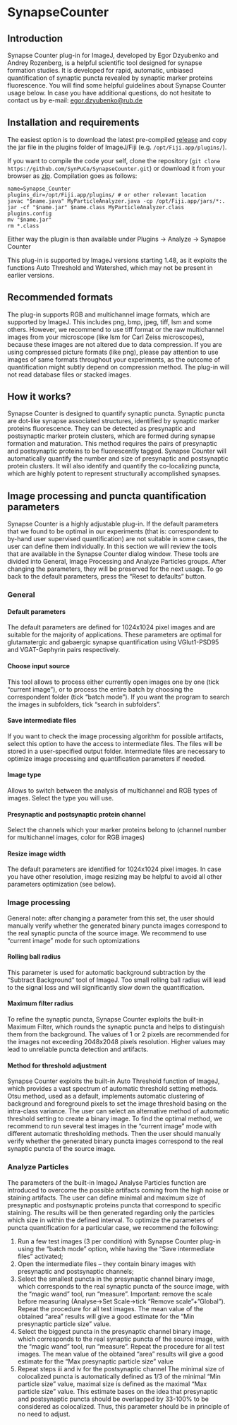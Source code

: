 # SynapseCounter

## Introduction

Synapse Counter plug-in for ImageJ, developed by Egor Dzyubenko and Andrey Rozenberg, is a helpful scientific tool designed for synapse formation studies. It is developed for rapid, automatic, unbiased quantification of synaptic puncta revealed by synaptic marker proteins fluorescence. You will find some helpful guidelines about Synapse Counter usage below. In case you have additional questions, do not hesitate to contact us by e-mail: [egor.dzyubenko@rub.de](mailto:egor.dzyubenko@rub.de)

## Installation and requirements

The easiest option is to download the latest pre-compiled [release](https://github.com/SynPuCo/SynapseCounter/releases) and copy the jar file in the plugins folder of ImageJ/Fiji (e.g. `/opt/Fiji.app/plugins/`).

If you want to compile the code your self, clone the repository (`git clone https://github.com/SynPuCo/SynapseCounter.git`) or download it from your browser as [zip](https://github.com/SynPuCo/SynapseCounter/archive/master.zip). Compilation goes as follows:

	name=Synapse_Counter
	plugins_dir=/opt/Fiji.app/plugins/ # or other relevant location
	javac "$name.java" MyParticleAnalyzer.java -cp /opt/Fiji.app/jars/*:.
	jar -cf "$name.jar" $name.class MyParticleAnalyzer.class plugins.config
	mv "$name.jar" 
	rm *.class

Either way the plugin is than available under Plugins → Analyze → Synapse Counter

This plug-in is supported by ImageJ versions starting 1.48, as it exploits the functions Auto Threshold and Watershed, which may not be present in earlier versions.

## Recommended formats

The plug-in supports RGB and multichannel image formats, which are supported by ImageJ. This includes png, bmp, jpeg, tiff, lsm and some others. However, we recommend to use tiff format or the raw multichannel images from your microscope (like lsm for Carl Zeiss microscopes), because these images are not altered due to data compression. If you are using compressed picture formats (like png), please pay attention to use images of same formats throughout your experiments, as the outcome of quantification might subtly depend on compression method. The plug-in will not read database files or stacked images.

## How it works?

Synapse Counter is designed to quantify synaptic puncta. Synaptic puncta are dot-like synapse associated structures, identified by synaptic marker proteins fluorescence. They can be detected as presynaptic and postsynaptic marker protein clusters, which are formed during synapse formation and maturation. This method requires the pairs of presynaptic and postsynaptic proteins to be fluorescently tagged. Synapse Counter will automatically quantify the number and size of presynaptic and postsynaptic protein clusters. It will also identify and quantify the co-localizing puncta, which are highly potent to represent structurally accomplished synapses.

## Image processing and puncta quantification parameters

Synapse Counter is a highly adjustable plug-in. If the default parameters that we found to be optimal in our experiments (that is: correspondent to by-hand user supervised quantification) are not suitable in some cases, the user can define them individually. In this section we will review the tools that are available in the Synapse Counter dialog window. These tools are divided into General, Image Processing and Analyze Particles groups. After changing the parameters, they will be preserved for the next usage. To go back to the default parameters, press the “Reset to defaults” button.

### General

#### Default parameters

The default parameters are defined for 1024x1024 pixel images and are suitable for the majority of applications. These parameters are optimal for glutamatergic and gabaergic synapse quantification using VGlut1-PSD95 and VGAT-Gephyrin pairs respectively.

#### Choose input source

This tool allows to process either currently open images one by one (tick “current image”), or to process the entire batch by choosing the correspondent folder (tick “batch mode”). If you want the program to search the images in subfolders, tick “search in subfolders”.

#### Save intermediate files

If you want to check the image processing algorithm for possible artifacts, select this option to have the access to intermediate files. The files will be stored in a user-specified output folder. Intermediate files are necessary to optimize image processing and quantification parameters if needed.

#### Image type

Allows to switch between the analysis of multichannel and RGB types of images. Select the type you will use.

#### Presynaptic and postsynaptic protein channel

Select the channels which your marker proteins belong to (channel number for multichannel images, color for RGB images)

#### Resize image width

The default parameters are identified for 1024x1024 pixel images. In case you have other resolution, image resizing may be helpful to avoid all other parameters optimization (see below).

### Image processing

General note: after changing a parameter from this set, the user should manually verify whether the generated binary puncta images correspond to the real synaptic puncta of the source image. We recommend to use “current image” mode for such optomizations

#### Rolling ball radius
This parameter is used for automatic background subtraction by the “Subtract Background” tool of ImageJ. Too small rolling ball radius will lead to the signal loss and will significantly slow down the quantification.

#### Maximum filter radius

To refine the synaptic puncta, Synapse Counter exploits the built-in Maximum Filter, which rounds the synaptic puncta and helps to distinguish them from the background. The values of 1 or 2 pixels are recommended for the images not exceeding 2048x2048 pixels resolution. Higher values may lead to unreliable puncta detection and artifacts.

#### Method for threshold adjustment

Synapse Counter exploits the built-in Auto Threshold function of ImageJ, which provides a vast spectrum of automatic threshold setting methods. Otsu method, used as a default, implements automatic clustering of background and foreground pixels to set the image threshold basing on the intra-class variance. The user can select an alternative method of automatic threshold setting to create a binary image. To find the optimal method, we recommend to run several test images in the “current image” mode with different automatic thresholding methods. Then the user should manually verify whether the generated binary puncta images correspond to the real synaptic puncta of the source image.

### Analyze Particles

The parameters of the built-in ImageJ Analyse Particles function are introduced to overcome the possible artifacts coming from the high noise or staining artifacts. The user can define minimal and maximum size of presynaptic and postsynaptic proteins puncta that correspond to specific staining. The results will be then generated regarding only the particles which size in within the defined interval. 
To optimize the parameters of puncta quantification for a particular case, we recommend the following:

1. Run a few test images (3 per condition) with Synapse Counter plug-in using the “batch mode” option, while having the “Save intermediate files” activated;
2. Open the intermediate files – they contain binary images with presynaptic and postsynaptic channels;
3. Select the smallest puncta in the presynaptic channel binary image, which corresponds to the real synaptic puncta of the source image, with the “magic wand” tool, run “measure”. Important: remove the scale before measuring (Analyse->Set Scale->tick “Remove scale”+”Global”). Repeat the procedure for all test images. The mean value of the obtained “area” results will give a good estimate for the “Min presynaptic particle size” value.
4. Select the biggest puncta in the presynaptic channel binary image, which corresponds to the real synaptic puncta of the source image, with the “magic wand” tool, run “measure”. Repeat the procedure for all test images. The mean value of the obtained “area” results will give a good estimate for the “Max presynaptic particle size” value
5. Repeat steps iii and iv for the postsynaptic channel
The minimal size of colocalized puncta is automatically defined as 1/3 of the minimal “Min particle size” value, maximal size is defined as the maximal “Max particle size” value. This estimate bases on the idea that presynaptic and postsynaptic puncta should be overlapped by 33-100% to be considered as colocalized. Thus, this parameter should be in principle of no need to adjust.
